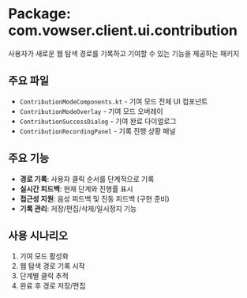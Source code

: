 # Package: com.vowser.client.ui.contribution

사용자가 새로운 웹 탐색 경로를 기록하고 기여할 수 있는 기능을 제공하는 패키지

## 주요 파일
- `ContributionModeComponents.kt` - 기여 모드 전체 UI 컴포넌트
- `ContributionModeOverlay` - 기여 모드 오버레이
- `ContributionSuccessDialog` - 기여 완료 다이얼로그
- `ContributionRecordingPanel` - 기록 진행 상황 패널

## 주요 기능
- **경로 기록**: 사용자 클릭 순서를 단계적으로 기록
- **실시간 피드백**: 현재 단계와 진행률 표시
- **접근성 지원**: 음성 피드백 및 진동 피드백 (구현 준비)
- **기록 관리**: 저장/편집/삭제/일시정지 기능

## 사용 시나리오
1. 기여 모드 활성화
2. 웹 탐색 경로 기록 시작
3. 단계별 클릭 추적
4. 완료 후 경로 저장/편집
